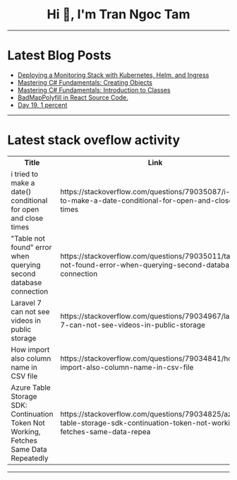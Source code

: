 <h1 align="center">Hi 👋, I'm Tran Ngoc Tam</h1>

---

# Latest Blog Posts 
<!-- BLOG-POST-LIST:START -->
- [Deploying a Monitoring Stack with Kubernetes, Helm, and Ingress](https://dev.to/seewhy/deploying-a-monitoring-stack-with-kubernetes-helm-and-ingress-cp5)
- [Mastering C# Fundamentals: Creating Objects](https://dev.to/moh_moh701/mastering-c-fundamentals-creating-objects-p1m)
- [Mastering C# Fundamentals: Introduction to Classes](https://dev.to/moh_moh701/mastering-c-fundamentals-introduction-to-classes-o4p)
- [BadMapPolyfill in React Source Code.](https://dev.to/thinkthroo/badmappolyfill-in-react-source-code-4dnd)
- [Day 19. 1 percent](https://dev.to/kiolk/day-19-1-percent-5ek9)
<!-- BLOG-POST-LIST:END -->

---

# Latest stack oveflow activity
<table>
  <tr><th>Title</th><th>Link</th></tr>
  <!-- STACKOVERFLOW:START --><tr><td>i tried to make a date&lpar;&rpar; conditional for open and close times</td><td>https://stackoverflow.com/questions/79035087/i-tried-to-make-a-date-conditional-for-open-and-close-times</td></tr><tr><td>&quot;Table not found&quot; error when querying second database connection</td><td>https://stackoverflow.com/questions/79035011/table-not-found-error-when-querying-second-database-connection</td></tr><tr><td>Laravel 7 can not see videos in public storage</td><td>https://stackoverflow.com/questions/79034967/laravel-7-can-not-see-videos-in-public-storage</td></tr><tr><td>How import also column name in CSV file</td><td>https://stackoverflow.com/questions/79034841/how-import-also-column-name-in-csv-file</td></tr><tr><td>Azure Table Storage SDK: Continuation Token Not Working, Fetches Same Data Repeatedly</td><td>https://stackoverflow.com/questions/79034825/azure-table-storage-sdk-continuation-token-not-working-fetches-same-data-repea</td></tr><!-- STACKOVERFLOW:END -->
</table>

---


